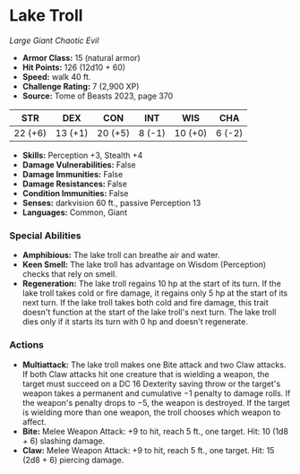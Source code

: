 # Lake Troll

*Large* *Giant* *Chaotic Evil*

- **Armor Class:** 15 (natural armor)
- **Hit Points:** 126 (12d10 + 60)
- **Speed:** walk 40 ft.
- **Challenge Rating:** 7 (2,900 XP)
- **Source:** Tome of Beasts 2023, page 370

| STR | DEX | CON | INT | WIS | CHA |
| --- | --- | --- | --- | --- | --- |
| 22 (+6) | 13 (+1) | 20 (+5) | 8 (-1) | 10 (+0) | 6 (-2) |

- **Skills:** Perception +3, Stealth +4
- **Damage Vulnerabilities:** False
- **Damage Immunities:** False
- **Damage Resistances:** False
- **Condition Immunities:** False
- **Senses:** darkvision 60 ft., passive Perception 13
- **Languages:** Common, Giant

### Special Abilities

- **Amphibious:** The lake troll can breathe air and water.
- **Keen Smell:** The lake troll has advantage on Wisdom (Perception) checks that rely on smell.
- **Regeneration:** The lake troll regains 10 hp at the start of its turn. If the lake troll takes cold or fire damage, it regains only 5 hp at the start of its next turn. If the lake troll takes both cold and fire damage, this trait doesn't function at the start of the lake troll's next turn. The lake troll dies only if it starts its turn with 0 hp and doesn't regenerate.

### Actions

- **Multiattack:** The lake troll makes one Bite attack and two Claw attacks. If both Claw attacks hit one creature that is wielding a weapon, the target must succeed on a DC 16 Dexterity saving throw or the target's weapon takes a permanent and cumulative −1 penalty to damage rolls. If the weapon's penalty drops to −5, the weapon is destroyed. If the target is wielding more than one weapon, the troll chooses which weapon to affect.
- **Bite:** Melee Weapon Attack: +9 to hit, reach 5 ft., one target. Hit: 10 (1d8 + 6) slashing damage.
- **Claw:** Melee Weapon Attack: +9 to hit, reach 5 ft., one target. Hit: 15 (2d8 + 6) piercing damage.
